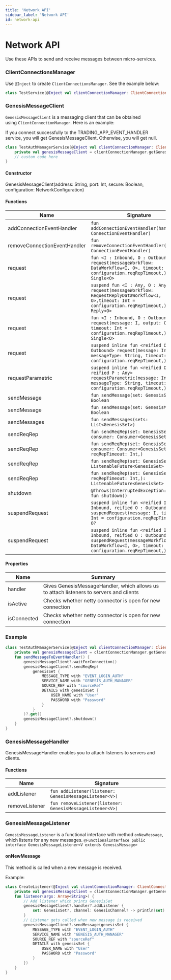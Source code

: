 ```yaml
---
title: 'Network API'
sidebar_label: 'Network API'
id: network-api
---
```


Network API
===========

Use these APIs to send and receive messages between micro-services.

### ClientConnectionsManager[​](/database/network-api/network-api/#clientconnectionsmanagerdirect-link-to-heading)

Use `@Inject` to create `ClientConnectionsManager`. See the example below:

```kotlin
class TestService(@Inject val clientConnectionManager: ClientConnectionsManager) {}
```

### GenesisMessageClient[​](/database/network-api/network-api/#genesismessageclientdirect-link-to-heading)

`GenesisMessageClient` is a messaging client that can be obtained using `ClientConnectionManager`. Here is an example:

If you connect successfully to the TRADING_APP_EVENT_HANDLER service, you will get GenesisMessageClient. Otherwise, you will get null.

```kotlin
class TestAuthManagerService(@Inject val clientConnectionManager: ClientConnectionsManager) {
    private val genesisMessageClient = clientConnectionManager.getGenesisMessageClient("TRADING_APP_EVENT_HANDLER")    
    // custom code here
}
```

#### Constructor[​](/database/network-api/network-api/#constructordirect-link-to-heading)

GenesisMessageClient(address: String, port: Int, secure: Boolean, configuration: NetworkConfiguration)

#### Functions[​](/database/network-api/network-api/#functionsdirect-link-to-heading)

| Name | Signature |
| --- | --- |
| addConnectionEventHandler | `fun addConnectionEventHandler(handler: ConnectionEventHandler)` |
| removeConnectionEventHandler | `fun removeConnectionEventHandler(handler: ConnectionEventHandler)` |
| request | `fun <I : Inbound, O : Outbound> request(messageWorkflow: DataWorkflow<I, O>, timeout: Int = configuration.reqRepTimeout,): Single<O>` |
| request | `suspend fun <I : Any, O : Any> request(messageWorkflow: RequestReplyDataWorkflow<I, O>,timeout: Int = configuration.reqRepTimeout,): Reply<O>` |
| request | `fun <I : Inbound, O : Outbound> request(message: I, output: Class<O>, timeout: Int = configuration.reqRepTimeout,): Single<O>` |
| request | `suspend inline fun <reified O : Outbound> request(message: Inbound, messageType: String, timeout: Int = configuration.reqRepTimeout,): O` |
| requestParametric | `suspend inline fun <reified O, reified P : Any> requestParametric(message: Inbound, messageType: String, timeout: Int = configuration.reqRepTimeout,):` |
| sendMessage | `fun sendMessage(set: GenesisSet): Boolean` |
| sendMessage | `fun sendMessage(set: GenesisMessage): Boolean` |
| sendMessages | `fun sendMessages(sets: List<GenesisSet>)` |
| sendReqRep | `fun sendReqRep(set: GenesisSet, consumer: Consumer<GenesisSet>)` |
| sendReqRep | `fun sendReqRep(set: GenesisSet, consumer: Consumer<GenesisSet>, reqRepTimeout: Int,)` |
| sendReqRep | `fun sendReqRep(set: GenesisSet): ListenableFuture<GenesisSet>` |
| sendReqRep | `fun sendReqRep(set: GenesisSet, reqRepTimeout: Int,): ListenableFuture<GenesisSet>` |
| shutdown | `@Throws(InterruptedException::class) fun shutdown()` |
| suspendRequest | `suspend inline fun <reified I : Inbound, reified O : Outbound> suspendRequest(message: I, timeout: Int = configuration.reqRepTimeout,): O?` |
| suspendRequest | `suspend inline fun <reified I : Inbound, reified O : Outbound> suspendRequest(messageWorkflow: DataWorkflow<I, O>, timeout: Int = configuration.reqRepTimeout,): O?` |

#### Properties[​](/database/network-api/network-api/#propertiesdirect-link-to-heading)

| Name | Summary |
| --- | --- |
| handler | Gives GenesisMessageHandler, which allows us to attach listeners to servers and clients |
| isActive | Checks whether netty connector is open for new connection |
| isConnected | Checks whether netty connector is open for new connection |

### Example[​](/database/network-api/network-api/#exampledirect-link-to-heading)

```kotlin
class TestAuthManagerService(@Inject val clientConnectionManager: ClientConnectionsManager) {  
    private val genesisMessageClient = clientConnectionManager.getGenesisMessageClient("GENESIS_AUTH_MANAGER")    
    fun sendMessageToEventHandler() {        
        genesisMessageClient?.waitForConnection()        
        genesisMessageClient?.sendReqRep(            
            genesisSet {                
                MESSAGE_TYPE with "EVENT_LOGIN_AUTH"                
                SERVICE_NAME with "GENESIS_AUTH_MANAGER"                
                SOURCE_REF with "sourceRef"                
                DETAILS with genesisSet {                    
                    USER_NAME with "User"                    
                    PASSWORD with "Password"                
                }            
            }        
        )?.get()        
        genesisMessageClient?.shutdown()    
    }
}
```

### GenesisMessageHandler[​](/database/network-api/network-api/#genesismessagehandlerdirect-link-to-heading)

GenesisMessageHandler enables you to attach listeners to servers and clients.

#### Functions[​](/database/network-api/network-api/#functionsdirect-link-to-heading-1)

| Name | Signature |
| --- | --- |
| addListener | `fun addListener(listener: GenesisMessageListener<V>)` |
| removeListener | `fun removeListener(listener: GenesisMessageListener<V>)` |

### GenesisMessageListener[​](/database/network-api/network-api/#genesismessagelistenerdirect-link-to-heading)

`GenesisMessageListener` is a functional interface with method `onNewMessage`, which listens for any new messages. `@FunctionalInterface public interface GenesisMessageListener<V extends GenesisMessage>`

#### onNewMessage[​](/database/network-api/network-api/#onnewmessagedirect-link-to-heading)

This method is called when a new message is received.

Example:

```kotlin
class CreateListener(@Inject val clientConnectionManager: ClientConnectionsManager) {    
    private val genesisMessageClient = clientConnectionManager.getGenesisMessageClient("GENESIS_AUTH_MANAGER")    
    fun listener(args: Array<String>) {        
        // Add listener which prints GenesisSet        
        genesisMessageClient?.handler?.addListener { 
            set: GenesisSet?, channel: GenesisChannel? -> println(set)        
        }        
        // Listener gets called when new message is received        
        genesisMessageClient?.sendMessage(genesisSet {            
            MESSAGE_TYPE with "EVENT_LOGIN_AUTH"            
            SERVICE_NAME with "GENESIS_AUTH_MANAGER"            
            SOURCE_REF with "sourceRef"            
            DETAILS with genesisSet {                
                USER_NAME with "User"                
                PASSWORD with "Password"            
            }        
        })    
    }
}
```
